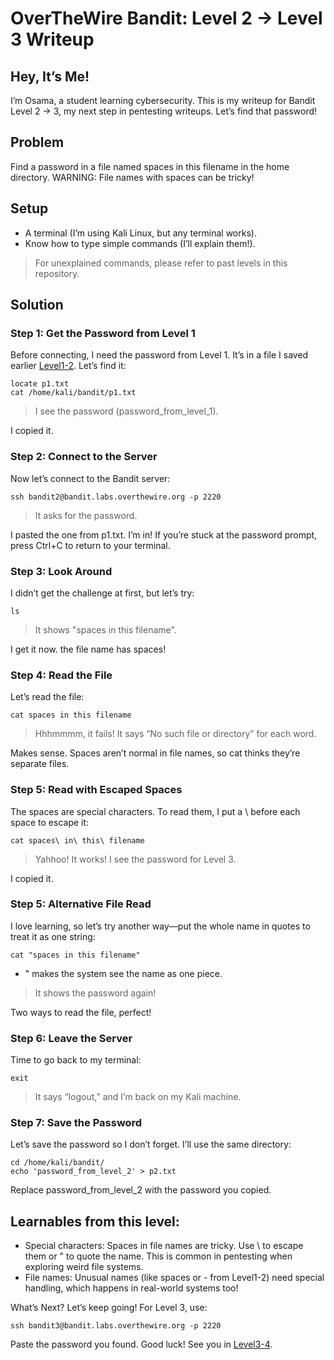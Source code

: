 # OverTheWire Bandit: Level 2 → Level 3 Writeup

## Hey, It’s Me!
I’m Osama, a student learning cybersecurity. This is my writeup for Bandit Level 2 → 3, my next step in pentesting writeups. Let’s find that password!

## Problem
Find a password in a file named spaces in this filename in the home directory. WARNING: File names with spaces can be tricky!

## Setup
- A terminal (I’m using Kali Linux, but any terminal works).
- Know how to type simple commands (I’ll explain them!).
> For unexplained commands, please refer to past levels in this repository.

## Solution
### Step 1: Get the Password from Level 1
Before connecting, I need the password from Level 1. It’s in a file I saved earlier [Level1-2](Level1-2.md). Let’s find it:
```
locate p1.txt
cat /home/kali/bandit/p1.txt
```
> I see the password (password_from_level_1).

I copied it.

### Step 2: Connect to the Server
Now let’s connect to the Bandit server:
```
ssh bandit2@bandit.labs.overthewire.org -p 2220
```
> It asks for the password.

I pasted the one from p1.txt. I’m in! If you’re stuck at the password prompt, press Ctrl+C to return to your terminal.

### Step 3: Look Around
I didn’t get the challenge at first, but let’s try:
```
ls
```
> It shows "spaces in this filename".

I get it now. the file name has spaces!

### Step 4: Read the File
Let’s read the file:
```
cat spaces in this filename
```
> Hhhmmmm, it fails! It says “No such file or directory” for each word.

Makes sense. Spaces aren’t normal in file names, so cat thinks they’re separate files.

### Step 5: Read with Escaped Spaces
The spaces are special characters. To read them, I put a \ before each space to escape it:
```
cat spaces\ in\ this\ filename
```
> Yahhoo! It works! I see the password for Level 3.

I copied it.

### Step 5: Alternative File Read
I love learning, so let’s try another way—put the whole name in quotes to treat it as one string:
```
cat "spaces in this filename"
```
- " makes the system see the name as one piece.
> It shows the password again!

Two ways to read the file, perfect!

### Step 6: Leave the Server
Time to go back to my terminal:
```
exit
```
> It says “logout,” and I’m back on my Kali machine.

### Step 7: Save the Password
Let’s save the password so I don’t forget. I’ll use the same directory:
```
cd /home/kali/bandit/
echo 'password_from_level_2' > p2.txt
```
Replace password_from_level_2 with the password you copied.

## Learnables from this level:
- Special characters: Spaces in file names are tricky. Use \ to escape them or " to quote the name. This is common in pentesting when exploring weird file systems.
- File names: Unusual names (like spaces or - from Level1-2) need special handling, which happens in real-world systems too!

What’s Next?
Let’s keep going! For Level 3, use:
```
ssh bandit3@bandit.labs.overthewire.org -p 2220
```
Paste the password you found. Good luck! See you in [Level3-4](Level3-4.md).
